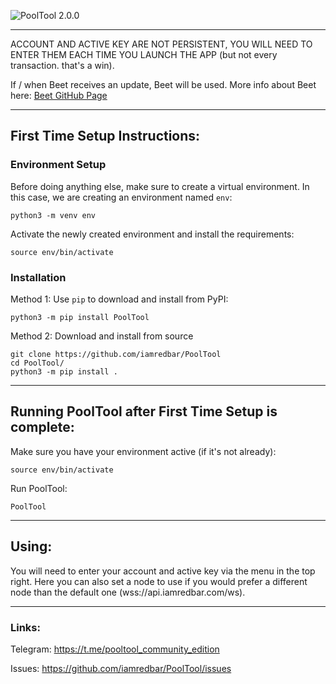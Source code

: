 ![PoolTool 2.0.0](https://user-images.githubusercontent.com/16945982/108139311-715fd800-7085-11eb-90bf-61ea19ae9fb5.png)
___

ACCOUNT AND ACTIVE KEY ARE NOT PERSISTENT, YOU WILL NEED TO
ENTER THEM EACH TIME YOU LAUNCH THE APP (but not every transaction. that's a win).

If / when Beet receives an update,
Beet will be used. More info about Beet here:
[Beet GitHub Page](https://github.com/bitshares/beet)

---

## First Time Setup Instructions:
### Environment Setup
Before doing anything else, make sure to create a virtual environment.
In this case, we are creating an environment named `env`:

```shell
python3 -m venv env
```

Activate the newly created environment and install the requirements:

```shell
source env/bin/activate
```

### Installation
Method 1: Use `pip` to download and install from PyPI:
```shell
python3 -m pip install PoolTool
```

Method 2: Download and install from source
```shell
git clone https://github.com/iamredbar/PoolTool
cd PoolTool/
python3 -m pip install .
```

---

## Running PoolTool after First Time Setup is complete:

Make sure you have your environment active (if it's not already):

```shell
source env/bin/activate
```

Run PoolTool:

```shell
PoolTool
```

___

## Using:

You will need to enter your account and active key via the menu in the top right.
Here you can also set a node to use if you would prefer a different node
than the default one (wss://api.iamredbar.com/ws).

___

### Links:

Telegram: https://t.me/pooltool_community_edition

Issues: https://github.com/iamredbar/PoolTool/issues